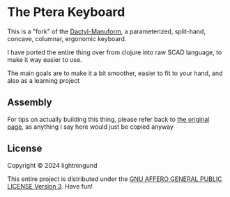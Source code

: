 # The Ptera Keyboard
This is a "fork" of the [Dactyl-Manuform](https://github.com/abstracthat/dactyl-manuform), a parameterized, split-hand, concave, columnar, ergonomic keyboard.

I have ported the entire thing over from clojure into raw SCAD language, to make it way easier to use.

The main goals are to make it a bit smoother, easier to fit to your hand, and also as a learning project

## Assembly
For tips on actually building this thing, please refer back to [the original page](https://github.com/abstracthat/dactyl-manuform), as anything I say here would just be copied anyway

## License
Copyright © 2024 lightningund

This entire project is distributed under the [GNU AFFERO GENERAL PUBLIC LICENSE Version 3](LICENSE). Have fun!
